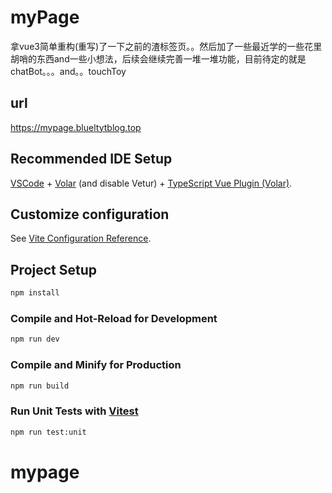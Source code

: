 # myPage
拿vue3简单重构(重写)了一下之前的渣标签页。。然后加了一些最近学的一些花里胡哨的东西and一些小想法，后续会继续完善一堆一堆功能，目前待定的就是chatBot。。。and。。touchToy

## url
https://mypage.blueltytblog.top

## Recommended IDE Setup

[VSCode](https://code.visualstudio.com/) + [Volar](https://marketplace.visualstudio.com/items?itemName=Vue.volar) (and disable Vetur) + [TypeScript Vue Plugin (Volar)](https://marketplace.visualstudio.com/items?itemName=Vue.vscode-typescript-vue-plugin).

## Customize configuration

See [Vite Configuration Reference](https://vitejs.dev/config/).

## Project Setup

```sh
npm install
```

### Compile and Hot-Reload for Development

```sh
npm run dev
```

### Compile and Minify for Production

```sh
npm run build
```

### Run Unit Tests with [Vitest](https://vitest.dev/)

```sh
npm run test:unit
```
# mypage
